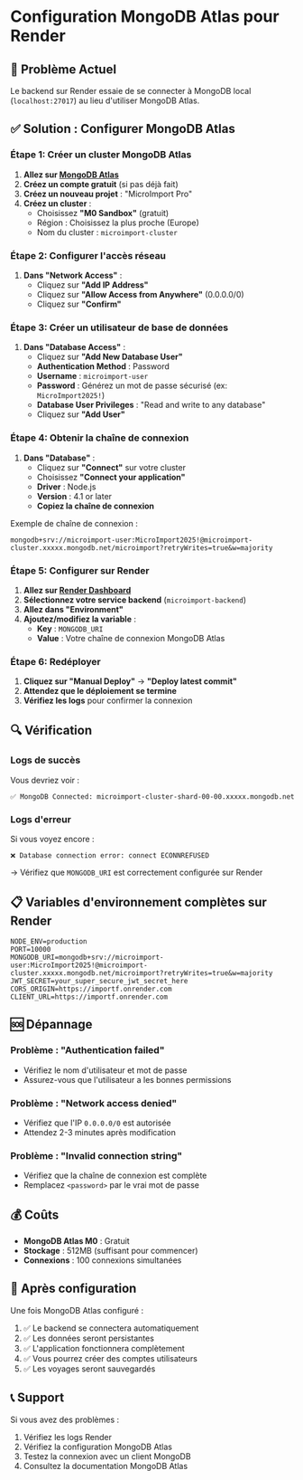 # Configuration MongoDB Atlas pour Render

## 🚨 Problème Actuel
Le backend sur Render essaie de se connecter à MongoDB local (`localhost:27017`) au lieu d'utiliser MongoDB Atlas.

## ✅ Solution : Configurer MongoDB Atlas

### Étape 1: Créer un cluster MongoDB Atlas

1. **Allez sur [MongoDB Atlas](https://www.mongodb.com/atlas)**
2. **Créez un compte gratuit** (si pas déjà fait)
3. **Créez un nouveau projet** : "MicroImport Pro"
4. **Créez un cluster** :
   - Choisissez **"M0 Sandbox"** (gratuit)
   - Région : Choisissez la plus proche (Europe)
   - Nom du cluster : `microimport-cluster`

### Étape 2: Configurer l'accès réseau

1. **Dans "Network Access"** :
   - Cliquez sur **"Add IP Address"**
   - Cliquez sur **"Allow Access from Anywhere"** (0.0.0.0/0)
   - Cliquez sur **"Confirm"**

### Étape 3: Créer un utilisateur de base de données

1. **Dans "Database Access"** :
   - Cliquez sur **"Add New Database User"**
   - **Authentication Method** : Password
   - **Username** : `microimport-user`
   - **Password** : Générez un mot de passe sécurisé (ex: `MicroImport2025!`)
   - **Database User Privileges** : "Read and write to any database"
   - Cliquez sur **"Add User"**

### Étape 4: Obtenir la chaîne de connexion

1. **Dans "Database"** :
   - Cliquez sur **"Connect"** sur votre cluster
   - Choisissez **"Connect your application"**
   - **Driver** : Node.js
   - **Version** : 4.1 or later
   - **Copiez la chaîne de connexion**

Exemple de chaîne de connexion :
```
mongodb+srv://microimport-user:MicroImport2025!@microimport-cluster.xxxxx.mongodb.net/microimport?retryWrites=true&w=majority
```

### Étape 5: Configurer sur Render

1. **Allez sur [Render Dashboard](https://dashboard.render.com)**
2. **Sélectionnez votre service backend** (`microimport-backend`)
3. **Allez dans "Environment"**
4. **Ajoutez/modifiez la variable** :
   - **Key** : `MONGODB_URI`
   - **Value** : Votre chaîne de connexion MongoDB Atlas

### Étape 6: Redéployer

1. **Cliquez sur "Manual Deploy"** → **"Deploy latest commit"**
2. **Attendez que le déploiement se termine**
3. **Vérifiez les logs** pour confirmer la connexion

## 🔍 Vérification

### Logs de succès
Vous devriez voir :
```
✅ MongoDB Connected: microimport-cluster-shard-00-00.xxxxx.mongodb.net
```

### Logs d'erreur
Si vous voyez encore :
```
❌ Database connection error: connect ECONNREFUSED
```
→ Vérifiez que `MONGODB_URI` est correctement configurée sur Render

## 📋 Variables d'environnement complètes sur Render

```env
NODE_ENV=production
PORT=10000
MONGODB_URI=mongodb+srv://microimport-user:MicroImport2025!@microimport-cluster.xxxxx.mongodb.net/microimport?retryWrites=true&w=majority
JWT_SECRET=your_super_secure_jwt_secret_here
CORS_ORIGIN=https://importf.onrender.com
CLIENT_URL=https://importf.onrender.com
```

## 🆘 Dépannage

### Problème : "Authentication failed"
- Vérifiez le nom d'utilisateur et mot de passe
- Assurez-vous que l'utilisateur a les bonnes permissions

### Problème : "Network access denied"
- Vérifiez que l'IP `0.0.0.0/0` est autorisée
- Attendez 2-3 minutes après modification

### Problème : "Invalid connection string"
- Vérifiez que la chaîne de connexion est complète
- Remplacez `<password>` par le vrai mot de passe

## 💰 Coûts

- **MongoDB Atlas M0** : Gratuit
- **Stockage** : 512MB (suffisant pour commencer)
- **Connexions** : 100 connexions simultanées

## 🎯 Après configuration

Une fois MongoDB Atlas configuré :
1. ✅ Le backend se connectera automatiquement
2. ✅ Les données seront persistantes
3. ✅ L'application fonctionnera complètement
4. ✅ Vous pourrez créer des comptes utilisateurs
5. ✅ Les voyages seront sauvegardés

## 📞 Support

Si vous avez des problèmes :
1. Vérifiez les logs Render
2. Vérifiez la configuration MongoDB Atlas
3. Testez la connexion avec un client MongoDB
4. Consultez la documentation MongoDB Atlas
